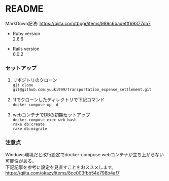 # README

MarkDown記法: https://qiita.com/tbpgr/items/989c6badefff69377da7

* Ruby version<br>
2.6.6

* Rails version<br>
6.0.2

### セットアップ

1) リポジトリのクローン<br>
`git clone git@github.com:yuuki999/transportation_expense_settlement.git`

2) 1)でクローンしたディレクトリで下記コマンド<br>
`docker-compose up -d`

3) webコンテナでDBの初期セットアップ<br>
`docker-compose exec web bash`<br>
`rake db:create`<br>
`rake db:migrate`<br>


### 注意点

Windows環境だと改行設定でdocker-compose webコンテナが立ち上がらない可能性がある。<br>
下記記事を参考に設定を見直すことをおススメします。<br>
https://qiita.com/okazy/items/8ce003fbb54e798b4af7